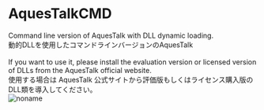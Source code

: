 # AquesTalkCMD
Command line version of AquesTalk with DLL dynamic loading.<br>
動的DLLを使用したコマンドラインバージョンのAquesTalk<br>
<br>
If you want to use it, please install the evaluation version or licensed version of DLLs from the AquesTalk official website.<br>
使用する場合は AquesTalk 公式サイトから評価版もしくはライセンス購入版のDLL類を導入してください。<br>
![noname](https://user-images.githubusercontent.com/83022348/210073467-70f87ec7-1ab0-4e3a-9072-5bd423acdc11.png)

